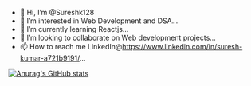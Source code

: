 - 👋 Hi, I’m @Sureshk128
- 👀 I’m interested in Web Development and DSA...
- 🌱 I’m currently learning Reactjs...
- 💞️ I’m looking to collaborate on Web development projects...
- 📫 How to reach me LinkedIn@https://www.linkedin.com/in/suresh-kumar-a721b9191/...

<!---
Sureshk128/Sureshk128 is a ✨ special ✨ repository because its `README.md` (this file) appears on your GitHub profile.
You can click the Preview link to take a look at your changes.
--->
[![Anurag's GitHub stats](https://github-readme-stats.vercel.app/api?username=Sureshk128)](https://github.com/anuraghazra/github-readme-stats)
